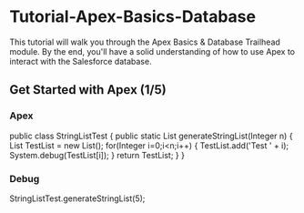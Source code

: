 # Tutorial-Apex-Basics-Database
This tutorial will walk you through the Apex Basics & Database Trailhead module. By the end, you'll have a solid understanding of how to use Apex to interact with the Salesforce database.

## Get Started with Apex (1/5)

### Apex
public class StringListTest {
    public static List<String> generateStringList(Integer n) {
        List<String> TestList = new List<String>();
        for(Integer i=0;i<n;i++) {
            TestList.add('Test ' + i);
            System.debug(TestList[i]);
        }
    return TestList;
    }
}

### Debug
StringListTest.generateStringList(5);




